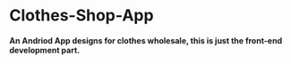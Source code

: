 # Clothes-Shop-App
#### An Andriod App designs for clothes wholesale, this is just the front-end development part.
